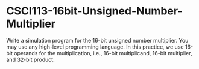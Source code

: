 # CSCI113-16bit-Unsigned-Number-Multiplier
Write a simulation program for the 16-bit unsigned number multiplier. You may use any high-level programming language. In this practice, we use 16-bit operands for the multiplication, i.e., 16-bit multiplicand, 16-bit multiplier, and 32-bit product. 

